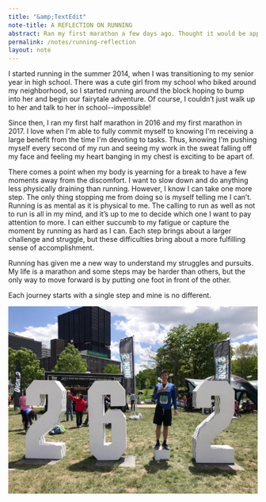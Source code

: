 ```yaml
---
title: "&amp;TextEdit"
note-title: A REFLECTION ON RUNNING
abstract: Ran my first marathon a few days ago. Thought it would be appropriate to write about what it means to me.
permalink: /notes/running-reflection
layout: note
---
```


I started running in the summer 2014, when I was transitioning to my senior year in high school. There was a cute girl from my school who biked around my neighborhood, so I started running around the block hoping to bump into her and begin our fairytale adventure. Of course, I couldn’t just walk up to her and talk to her in school--impossible!

Since then, I ran my first half marathon in 2016 and my first marathon in 2017. I love when I'm able to fully commit myself to knowing I'm receiving a large benefit from the time I'm devoting to tasks. Thus, knowing I'm pushing myself every second of my run and seeing my work in the sweat falling off my face and feeling my heart banging in my chest is exciting to be apart of.

There comes a point when my body is yearning for a break to have a few moments away from the discomfort. I want to slow down and do anything less physically draining than running. However, I know I can take one more step. The only thing stopping me from doing so is myself telling me I can’t. Running is as mental as it is physical to me. The calling to run as well as not to run is all in my mind, and it’s up to me to decide which one I want to pay attention to more. I can either succumb to my fatigue or capture the moment by running as hard as I can. Each step brings about a larger challenge and struggle, but these difficulties bring about a more fulfilling sense of accomplishment.

Running has given me a new way to understand my struggles and pursuits. My life is a marathon and some steps may be harder than others, but the only way to move forward is by putting one foot in front of the other.

Each journey starts with a single step and mine is no different.

<center>
	<img src="/assets/img/notes/marathon.jpeg" class="notes-photo"/>
</center>